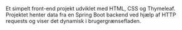 Et simpelt front-end projekt udviklet med HTML, CSS og Thymeleaf. Projektet henter data fra en Spring Boot backend ved hjælp af HTTP requests og viser det dynamisk i brugergrænsefladen.
